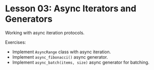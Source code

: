 # Lesson 03: Async Iterators and Generators

Working with async iteration protocols.

Exercises:
- Implement `AsyncRange` class with async iteration.
- Implement `async_fibonacci()` async generator.
- Implement `async_batch(items, size)` async generator for batching.


